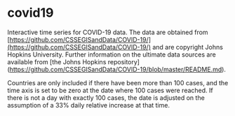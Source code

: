 # covid19

Interactive time series for COVID-19 data. The data are obtained from
[https://github.com/CSSEGISandData/COVID-19/](https://github.com/CSSEGISandData/COVID-19/) and are copyright Johns
Hopkins University. Further information on the ultimate data sources
are available from [the Johns Hopkins repository] (https://github.com/CSSEGISandData/COVID-19/blob/master/README.md).

Countries are only included if there have been more than 100 cases, and
the time axis is set to be zero at the date where 100 cases were reached. If there
is not a day with exactly 100 cases, the date is adjusted on the assumption
of a 33% daily relative increase at that time.